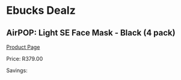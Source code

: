 
# Ebucks Dealz
## AirPOP: Light SE Face Mask - Black (4 pack)
[Product Page](https://www.ebucks.com/web/shop/productSelected.do?prodId=1065720481&catId=908607666)

Price: R379.00

Savings: 


	